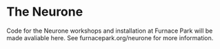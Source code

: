 The Neurone
===========

Code for the Neurone workshops and installation at Furnace Park will be made avaliable here.  See furnacepark.org/neurone for more information.
